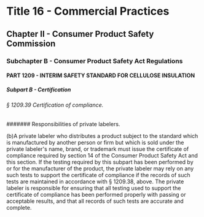 
# Title 16 - Commercial Practices
## Chapter II - Consumer Product Safety Commission
### Subchapter B - Consumer Product Safety Act Regulations
#### PART 1209 - INTERIM SAFETY STANDARD FOR CELLULOSE INSULATION
##### Subpart B - Certification
###### § 1209.39 Certification of compliance.
####### Responsibilities of private labelers.

(b)A private labeler who distributes a product subject to the standard which is manufactured by another person or firm but which is sold under the private labeler's name, brand, or trademark must issue the certificate of compliance required by section 14 of the Consumer Product Safety Act and this section. If the testing required by this subpart has been performed by or for the manufacturer of the product, the private labeler may rely on any such tests to support the certificate of compliance if the records of such tests are maintained in accordance with § 1209.38, above. The private labeler is responsible for ensuring that all testing used to support the certificate of compliance has been performed properly with passing or acceptable results, and that all records of such tests are accurate and complete.
